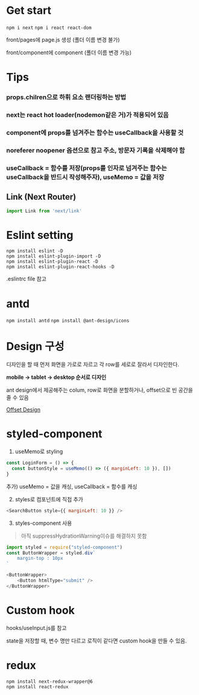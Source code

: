 # Get start

`npm i next`
`npm i react react-dom`

front/pages에 page.js 생성 (폴더 이름 변경 불가)

front/component에 component (폴더 이름 변경 가능)

# Tips

### props.chilren으로 하휘 요소 랜더링하는 방법

### next는 react hot loader(nodemon같은 거)가 적용되어 있음

### component에 props를 넘겨주는 함수는 useCallback을 사용할 것

### <a target="_black" rel="noreferer noopener"/><a> noreferer noopener 옵션으로 참고 주소, 방문자 기록을 삭제해야 함

### useCallback = 함수를 저장(props를 인자로 넘겨주는 함수는 useCallback을 반드시 작성해주자), useMemo = 값을 저장

## Link (Next Router)

```js
import Link from 'next/link'
```

# Eslint setting

```
npm install eslint -D
npm install eslint-plugin-import -D
npm install eslint-plugin-react -D
npm install eslint-plugin-react-hooks -D
```

.eslintrc file 참고

# antd

`npm install antd`
`npm install @ant-design/icons`

# Design 구성

디자인을 할 때 먼저 화면을 가로로 자르고 각 row를 세로로 잘라서 디자인한다.

**mobile -> tablet -> desktop 순서로 디자인**

ant design에서 제공해주는 colum, row로 화면을 분할하거나, offset으로 빈 공간을 줄 수 있음

[Offset Design](https://ant.design/components/grid/https://ant.design/components/grid/)

# styled-component

1. useMemo로 styling

```js
const LoginForm = () => {
  const buttonStyle = useMemo(() => ({ marginLeft: 10 }), [])
}
```

추가) useMemo = 값을 캐싱, useCallback = 함수를 캐싱

2. styles로 컴포넌트에 직접 추가

```js
<SearchButton style={{ marginLeft: 10 }} />
```

3. styles-component 사용

> 아직 suppressHydrationWarning이슈를 해결하지 못함

```js
import styled = require("styled-component")
const ButtonWrapper = styled.div`
    margin-top : 10px
`

<ButtonWrapper>
    <Button htmlType="submit" />
</ButtonWrapper>
```

# Custom hook

hooks/useInput.js를 참고

state을 저장할 때, 변수 명만 다르고 로직이 같다면 custom hook을 만들 수 있음.

# redux

```
npm install next-redux-wrapper@6
npm install react-redux
```
